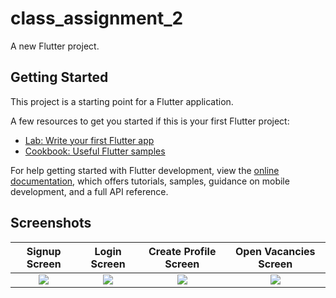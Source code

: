 # class_assignment_2

A new Flutter project.

## Getting Started

This project is a starting point for a Flutter application.

A few resources to get you started if this is your first Flutter project:

- [Lab: Write your first Flutter app](https://docs.flutter.dev/get-started/codelab)
- [Cookbook: Useful Flutter samples](https://docs.flutter.dev/cookbook)

For help getting started with Flutter development, view the
[online documentation](https://docs.flutter.dev/), which offers tutorials,
samples, guidance on mobile development, and a full API reference.



## Screenshots

Signup Screen              |   Login Screen            |   Create Profile Screen  |   Open Vacancies Screen
:-------------------------:|:-------------------------:|:-------------------------:|:-------------------------:
![](https://user-images.githubusercontent.com/75329130/182853533-967b7fbb-2dce-47e0-b682-fae9b2f5d9f8.png?raw=true)|![](https://user-images.githubusercontent.com/75329130/182853524-90940160-59c5-4f57-ac0f-9e82dd7e327f.png?raw=true)|![](https://user-images.githubusercontent.com/75329130/182853527-5034432b-3fff-493a-81bf-0c90a8007434.png?raw=true)|![](https://user-images.githubusercontent.com/75329130/182853529-e87e687c-79e7-4940-8a8b-f918affe6e41.png?raw=true)
